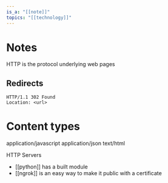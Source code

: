 ```yaml
---
is_a: "[[note]]"
topics: "[[technology]]"
---
```

# Notes
HTTP is the protocol underlying web pages

## Redirects
```
HTTP/1.1 302 Found
Location: <url>
```

# Content types
application/javascript
application/json
text/html

HTTP Servers
- [[python]] has a built module
- [[ngrok]] is an easy way to make it public with a certificate